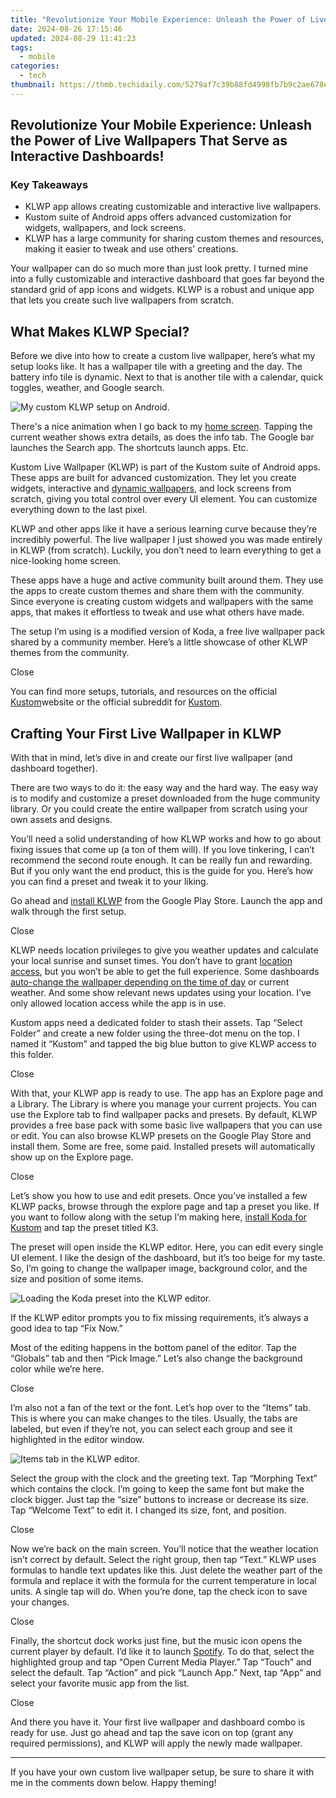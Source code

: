 ```yaml
---
title: "Revolutionize Your Mobile Experience: Unleash the Power of Live Wallpapers That Serve as Interactive Dashboards!"
date: 2024-08-26 17:15:46
updated: 2024-08-29 11:41:23
tags:
  - mobile
categories:
  - tech
thumbnail: https://thmb.techidaily.com/5279af7c39b88fd4998fb7b9c2ae678e663ed77151996f75dc42960cd65686db.jpg
---
```


## Revolutionize Your Mobile Experience: Unleash the Power of Live Wallpapers That Serve as Interactive Dashboards!

### Key Takeaways

* KLWP app allows creating customizable and interactive live wallpapers.
* Kustom suite of Android apps offers advanced customization for widgets, wallpapers, and lock screens.
* KLWP has a large community for sharing custom themes and resources, making it easier to tweak and use others' creations.

 Your wallpaper can do so much more than just look pretty. I turned mine into a fully customizable and interactive dashboard that goes far beyond the standard grid of app icons and widgets. KLWP is a robust and unique app that lets you create such live wallpapers from scratch.

##  What Makes KLWP Special?

 Before we dive into how to create a custom live wallpaper, here’s what my setup looks like. It has a wallpaper tile with a greeting and the day. The battery info tile is dynamic. Next to that is another tile with a calendar, quick toggles, weather, and Google search.

![My custom KLWP setup on Android.](https://static1.howtogeekimages.com/wordpress/wp-content/uploads/2024/06/screenshot_2024-06-11-13-00-28-269_com-teslacoilsw-launcher.jpg) 

 There's a nice animation when I go back to my [home screen](https://win-able.techidaily.com/troubleshooting-guide-solving-assassins-creed-syndicate-sequence-failure/). Tapping the current weather shows extra details, as does the info tab. The Google bar launches the Search app. The shortcuts launch apps. Etc.

 Kustom Live Wallpaper (KLWP) is part of the Kustom suite of Android apps. These apps are built for advanced customization. They let you create widgets, interactive and [dynamic wallpapers](https://facebook-video-share.techidaily.com/shattering-synthetic-statistics-on-youtube-for-2024/), and lock screens from scratch, giving you total control over every UI element. You can customize everything down to the last pixel.

 KLWP and other apps like it have a serious learning curve because they’re incredibly powerful. The live wallpaper I just showed you was made entirely in KLWP (from scratch). Luckily, you don’t need to learn everything to get a nice-looking home screen.

 These apps have a huge and active community built around them. They use the apps to create custom themes and share them with the community. Since everyone is creating custom widgets and wallpapers with the same apps, that makes it effortless to tweak and use what others have made.

 The setup I’m using is a modified version of Koda, a free live wallpaper pack shared by a community member. Here’s a little showcase of other KLWP themes from the community.

Close 

 You can find more setups, tutorials, and resources on the official [Kustom](https://forum.kustom.rocks/)website or the official subreddit for [Kustom](https://www.reddit.com/r/kustom/).

##  Crafting Your First Live Wallpaper in KLWP

 With that in mind, let’s dive in and create our first live wallpaper (and dashboard together).

 There are two ways to do it: the easy way and the hard way. The easy way is to modify and customize a preset downloaded from the huge community library. Or you could create the entire wallpaper from scratch using your own assets and designs.

 You’ll need a solid understanding of how KLWP works and how to go about fixing issues that come up (a ton of them will). If you love tinkering, I can’t recommend the second route enough. It can be really fun and rewarding. But if you only want the end product, this is the guide for you. Here’s how you can find a preset and tweak it to your liking.

 Go ahead and [install KLWP](https://www.anrdoezrs.net/links/3607085/type/dlg/sid/UUhtgUeUpU2003855/https://play.google.com/store/apps/details?id=org.kustom.wallpaper&hl=en) from the Google Play Store. Launch the app and walk through the first setup.

Close 

 KLWP needs location privileges to give you weather updates and calculate your local sunrise and sunset times. You don’t have to grant [location access](https://win11-tips.techidaily.com/get-ahead-with-windows-11-integrating-outlook-preview/), but you won’t be able to get the full experience. Some dashboards [auto-change the wallpaper depending on the time of day](https://location-social.techidaily.com/in-2024-does-find-my-friends-work-on-samsung-galaxy-m14-4g-drfone-by-drfone-virtual-android/) or current weather. And some show relevant news updates using your location. I’ve only allowed location access while the app is in use.

 Kustom apps need a dedicated folder to stash their assets. Tap “Select Folder” and create a new folder using the three-dot menu on the top. I named it “Kustom” and tapped the big blue button to give KLWP access to this folder.

Close 

 With that, your KLWP app is ready to use. The app has an Explore page and a Library. The Library is where you manage your current projects. You can use the Explore tab to find wallpaper packs and presets. By default, KLWP provides a free base pack with some basic live wallpapers that you can use or edit. You can also browse KLWP presets on the Google Play Store and install them. Some are free, some paid. Installed presets will automatically show up on the Explore page.

Close 

 Let’s show you how to use and edit presets. Once you’ve installed a few KLWP packs, browse through the explore page and tap a preset you like. If you want to follow along with the setup I’m making here, [install Koda for Kustom](https://www.anrdoezrs.net/links/3607085/type/dlg/sid/UUhtgUeUpU2003855/https://play.google.com/store/apps/details?id=kodaforkustom.droidbeauty.pack&hl=en) and tap the preset titled K3.

 The preset will open inside the KLWP editor. Here, you can edit every single UI element. I like the design of the dashboard, but it’s too beige for my taste. So, I’m going to change the wallpaper image, background color, and the size and position of some items.

![Loading the Koda preset into the KLWP editor.](https://static1.howtogeekimages.com/wordpress/wp-content/uploads/2024/06/screenshot_2024-06-11-11-28-15-782_org-kustom-wallpaper.jpg) 

 If the KLWP editor prompts you to fix missing requirements, it’s always a good idea to tap “Fix Now.”

 Most of the editing happens in the bottom panel of the editor. Tap the “Globals” tab and then “Pick Image.” Let’s also change the background color while we’re here.

Close 

 I’m also not a fan of the text or the font. Let’s hop over to the “Items” tab. This is where you can make changes to the tiles. Usually, the tabs are labeled, but even if they’re not, you can select each group and see it highlighted in the editor window.

![Items tab in the KLWP editor.](https://static1.howtogeekimages.com/wordpress/wp-content/uploads/2024/06/screenshot_2024-06-10-23-05-22-923_org-kustom-wallpaper.jpg) 

 Select the group with the clock and the greeting text. Tap “Morphing Text” which contains the clock. I’m going to keep the same font but make the clock bigger. Just tap the “size” buttons to increase or decrease its size. Tap “Welcome Text” to edit it. I changed its size, font, and position.

Close 

 Now we’re back on the main screen. You’ll notice that the weather location isn’t correct by default. Select the right group, then tap “Text.” KLWP uses formulas to handle text updates like this. Just delete the weather part of the formula and replace it with the formula for the current temperature in local units. A single tap will do. When you’re done, tap the check icon to save your changes.

Close 

 Finally, the shortcut dock works just fine, but the music icon opens the current player by default. I’d like it to launch [Spotify](https://tech-haven.techidaily.com/fixing-a-malfunctioning-computer-with-chatgpts-assistance-effective-strategies/). To do that, select the highlighted group and tap “Open Current Media Player.” Tap “Touch” and select the default. Tap “Action” and pick “Launch App.” Next, tap “App” and select your favorite music app from the list.

Close 

 And there you have it. Your first live wallpaper and dashboard combo is ready for use. Just go ahead and tap the save icon on top (grant any required permissions), and KLWP will apply the newly made wallpaper.

---

 If you have your own custom live wallpaper setup, be sure to share it with me in the comments down below. Happy theming!

<ins class="adsbygoogle"
     style="display:block"
     data-ad-format="autorelaxed"
     data-ad-client="ca-pub-7571918770474297"
     data-ad-slot="1223367746"></ins>



<ins class="adsbygoogle"
     style="display:block"
     data-ad-client="ca-pub-7571918770474297"
     data-ad-slot="8358498916"
     data-ad-format="auto"
     data-full-width-responsive="true"></ins>
